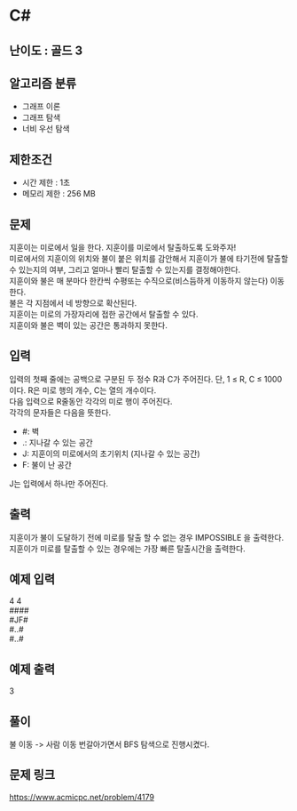 # C#

## 난이도 : 골드 3

## 알고리즘 분류
  - 그래프 이론
  - 그래프 탐색
  - 너비 우선 탐색

## 제한조건
  - 시간 제한 : 1초
  - 메모리 제한 : 256 MB

## 문제
지훈이는 미로에서 일을 한다. 지훈이를 미로에서 탈출하도록 도와주자!<br/>
미로에서의 지훈이의 위치와 불이 붙은 위치를 감안해서 지훈이가 불에 타기전에 탈출할 수 있는지의 여부, 그리고 얼마나 빨리 탈출할 수 있는지를 결정해야한다.<br/>
지훈이와 불은 매 분마다 한칸씩 수평또는 수직으로(비스듬하게 이동하지 않는다) 이동한다.<br/>
불은 각 지점에서 네 방향으로 확산된다.<br/>
지훈이는 미로의 가장자리에 접한 공간에서 탈출할 수 있다.<br/>
지훈이와 불은 벽이 있는 공간은 통과하지 못한다.<br/>

## 입력
입력의 첫째 줄에는 공백으로 구분된 두 정수 R과 C가 주어진다. 단, 1 ≤ R, C ≤ 1000 이다. R은 미로 행의 개수, C는 열의 개수이다.<br/>
다음 입력으로 R줄동안 각각의 미로 행이 주어진다.<br/>
각각의 문자들은 다음을 뜻한다.<br/>
  - #: 벽
  - .: 지나갈 수 있는 공간
  - J: 지훈이의 미로에서의 초기위치 (지나갈 수 있는 공간)
  - F: 불이 난 공간

J는 입력에서 하나만 주어진다.<br/>

## 출력
지훈이가 불이 도달하기 전에 미로를 탈출 할 수 없는 경우 IMPOSSIBLE 을 출력한다.<br/>
지훈이가 미로를 탈출할 수 있는 경우에는 가장 빠른 탈출시간을 출력한다.<br/>

## 예제 입력
4 4<br/>
####<br/>
#JF#<br/>
#..#<br/>
#..#<br/>

## 예제 출력
3<br/>

## 풀이
불 이동 -> 사람 이동 번갈아가면서 BFS 탐색으로 진행시켰다.<br/>

## 문제 링크
https://www.acmicpc.net/problem/4179